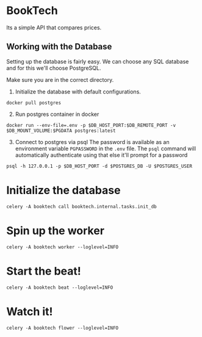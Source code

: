 # BookTech

Its a simple API that compares prices.

## Working with the Database

Setting up the database is fairly easy. We can choose any SQL database and for
this we'll choose PostgreSQL.

Make sure you are in the correct directory.

1. Initialize the database with default configurations.
```
docker pull postgres
```

2. Run postgres container in docker
```
docker run --env-file=.env -p $DB_HOST_PORT:$DB_REMOTE_PORT -v $DB_MOUNT_VOLUME:$PGDATA postgres:latest
```

3. Connect to postgres via psql
The password is available as an environment variable `PGPASSWORD` in the `.env`
file. The `psql` command will automatically authenticate using that else it'll prompt for a password
```
psql -h 127.0.0.1 -p $DB_HOST_PORT -d $POSTGRES_DB -U $POSTGRES_USER
```


# Initialize the database

```
celery -A booktech call booktech.internal.tasks.init_db
```

# Spin up the worker

```
celery -A booktech worker --loglevel=INFO
```

# Start the beat!

```
celery -A booktech beat --loglevel=INFO
```

# Watch it!

```
celery -A booktech flower --loglevel=INFO
```
